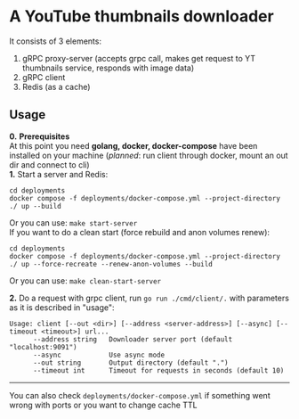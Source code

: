 # A YouTube thumbnails downloader
It consists of 3 elements:
1. gRPC proxy-server (accepts grpc call, makes get request to YT thumbnails service, responds with image data)
2. gRPC client
3. Redis (as a cache)

## Usage
**0.** **Prerequisites**  
At this point you need **golang, docker, docker-compose** have been installed on your machine (*planned*: run client through docker, mount an out dir and connect to cli)  
**1.** Start a server and Redis:
```
cd deployments
docker compose -f deployments/docker-compose.yml --project-directory ./ up --build
```
Or you can use: `make start-server`  
If you want to do a clean start (force rebuild and anon volumes renew):
```
cd deployments
docker compose -f deployments/docker-compose.yml --project-directory ./ up --force-recreate --renew-anon-volumes --build
```
Or you can use: `make clean-start-server`

**2.** Do a request with grpc client, run `go run ./cmd/client/.` with parameters as it is described in "usage":
```
Usage: client [--out <dir>] [--address <server-address>] [--async] [--timeout <timeout>] url...
      --address string   Downloader server port (default "localhost:9091")
      --async            Use async mode
      --out string       Output directory (default ".")
      --timeout int      Timeout for requests in seconds (default 10)
```
---
You can also check `deployments/docker-compose.yml` if something went wrong with ports or you want to change cache TTL